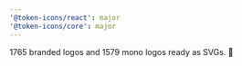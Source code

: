 ```yaml
---
'@token-icons/react': major
'@token-icons/core': major
---
```


1765 branded logos and 1579 mono logos ready as SVGs. 🎉

